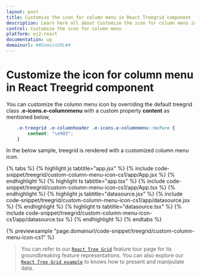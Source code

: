 ```yaml
---
layout: post
title: Customize the icon for column menu in React Treegrid component | Syncfusion
description: Learn here all about Customize the icon for column menu in Syncfusion React Treegrid component of Syncfusion Essential JS 2 and more.
control: Customize the icon for column menu 
platform: ej2-react
documentation: ug
domainurl: ##DomainURL##
---
```


# Customize the icon for column menu in React Treegrid component

You can customize the column menu icon by overriding the default treegrid class **.e-icons.e-columnmenu** with a custom property **content** as mentioned below,

```css
    .e-treegrid .e-columnheader .e-icons.e-columnmenu::before {
        content: "\e903";
    }
```

In the below sample, treegrid is rendered with a customized column menu icon.

{% tabs %}
{% highlight js tabtitle="app.jsx" %}
{% include code-snippet/treegrid/custom-column-menu-icon-cs1/app/App.jsx %}
{% endhighlight %}
{% highlight ts tabtitle="app.tsx" %}
{% include code-snippet/treegrid/custom-column-menu-icon-cs1/app/App.tsx %}
{% endhighlight %}
{% highlight js tabtitle="datasource.jsx" %}
{% include code-snippet/treegrid/custom-column-menu-icon-cs1/app/datasource.jsx %}
{% endhighlight %}
{% highlight ts tabtitle="datasource.tsx" %}
{% include code-snippet/treegrid/custom-column-menu-icon-cs1/app/datasource.tsx %}
{% endhighlight %}
{% endtabs %}

 {% previewsample "page.domainurl/code-snippet/treegrid/custom-column-menu-icon-cs1" %}

> You can refer to our [`React Tree Grid`](https://www.syncfusion.com/react-components/react-tree-grid) feature tour page for its groundbreaking feature representations. You can also explore our [`React Tree Grid example`](https://ej2.syncfusion.com/react/demos/#/material/treegrid/treegrid-overview) to knows how to present and manipulate data.